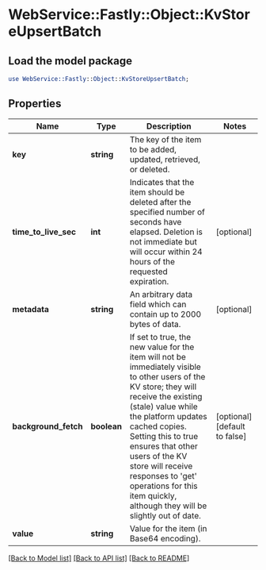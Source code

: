 # WebService::Fastly::Object::KvStoreUpsertBatch

## Load the model package
```perl
use WebService::Fastly::Object::KvStoreUpsertBatch;
```

## Properties
Name | Type | Description | Notes
------------ | ------------- | ------------- | -------------
**key** | **string** | The key of the item to be added, updated, retrieved, or deleted. | 
**time_to_live_sec** | **int** | Indicates that the item should be deleted after the specified number of seconds have elapsed. Deletion is not immediate but will occur within 24 hours of the requested expiration. | [optional] 
**metadata** | **string** | An arbitrary data field which can contain up to 2000 bytes of data. | [optional] 
**background_fetch** | **boolean** | If set to true, the new value for the item will not be immediately visible to other users of the KV store; they will receive the existing (stale) value while the platform updates cached copies. Setting this to true ensures that other users of the KV store will receive responses to &#39;get&#39; operations for this item quickly, although they will be slightly out of date. | [optional] [default to false]
**value** | **string** | Value for the item (in Base64 encoding). | 

[[Back to Model list]](../README.md#documentation-for-models) [[Back to API list]](../README.md#documentation-for-api-endpoints) [[Back to README]](../README.md)


